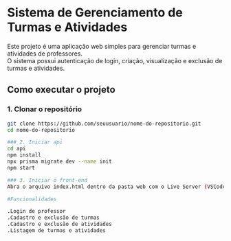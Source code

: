 # Sistema de Gerenciamento de Turmas e Atividades

Este projeto é uma aplicação web simples para gerenciar turmas e atividades de professores.  
O sistema possui autenticação de login, criação, visualização e exclusão de turmas e atividades.

## Como executar o projeto

### 1. Clonar o repositório
```bash
git clone https://github.com/seuusuario/nome-do-repositorio.git
cd nome-do-repositorio

### 2. Iniciar api
cd api
npm install
npx prisma migrate dev --name init
npm start

### 3. Iniciar o front-end
Abra o arquivo index.html dentro da pasta web com o Live Server (VSCode).

#Funcionalidades

.Login de professor
.Cadastro e exclusão de turmas
.Cadastro e exclusão de atividades
.Listagem de turmas e atividades
